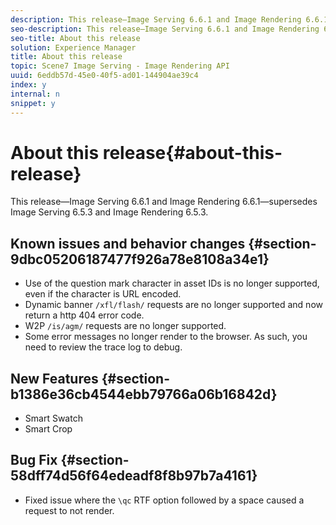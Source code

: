 ```yaml
---
description: This release—Image Serving 6.6.1 and Image Rendering 6.6.1—supersedes Image Serving 6.5.3 and Image Rendering 6.5.3.
seo-description: This release—Image Serving 6.6.1 and Image Rendering 6.6.1—supersedes Image Serving 6.5.3 and Image Rendering 6.5.3.
seo-title: About this release
solution: Experience Manager
title: About this release
topic: Scene7 Image Serving - Image Rendering API
uuid: 6eddb57d-45e0-40f5-ad01-144904ae39c4
index: y
internal: n
snippet: y
---
```


# About this release{#about-this-release}

This release—Image Serving 6.6.1 and Image Rendering 6.6.1—supersedes Image Serving 6.5.3 and Image Rendering 6.5.3.

## Known issues and behavior changes {#section-9dbc05206187477f926a78e8108a34e1}

* Use of the question mark character in asset IDs is no longer supported, even if the character is URL encoded. 
* Dynamic banner `/xfl/flash/` requests are no longer supported and now return a http 404 error code. 
* W2P `/is/agm/` requests are no longer supported. 
* Some error messages no longer render to the browser. As such, you need to review the trace log to debug.

## New Features {#section-b1386e36cb4544ebb79766a06b16842d}

* Smart Swatch 
* Smart Crop

## Bug Fix {#section-58dff74d56f64edeadf8f8b97b7a4161}

* Fixed issue where the `\qc` RTF option followed by a space caused a request to not render.

